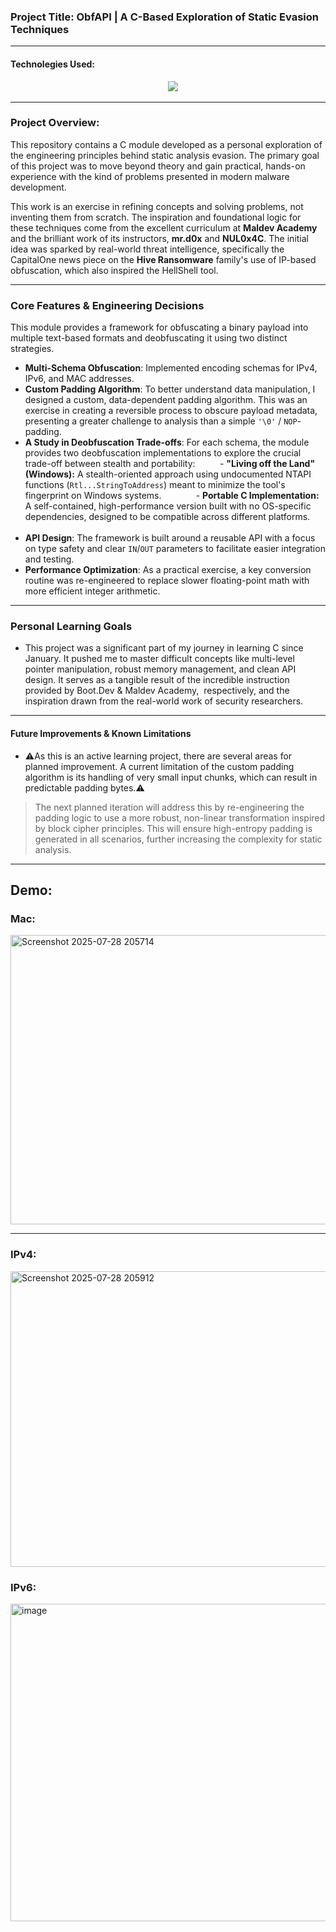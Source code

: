 ### **Project Title:** ObfAPI | A C-Based Exploration of Static Evasion Techniques
---
#### Technolegies Used:
<p align="middle">
  <href = "https://skillicons.dev">
  <img src="https://skillicons.dev/icons?i=c,visualstudio,obsidian,windows" >
</p>

---
### **Project Overview:**
This repository contains a C module developed as a personal exploration of the engineering principles behind static analysis evasion. The primary goal of this project was to move beyond theory and gain practical, hands-on experience with the kind of problems presented in modern malware development.

This work is an exercise in refining concepts and solving problems, not inventing them from scratch. The inspiration and foundational logic for these techniques come from the excellent curriculum at **Maldev Academy** and the brilliant work of its instructors, **mr.d0x** and **NUL0x4C**. The initial idea was sparked by real-world threat intelligence, specifically the CapitalOne news piece on the **Hive Ransomware** family's use of IP-based obfuscation, which also inspired the HellShell tool.

---
### **Core Features & Engineering Decisions**

This module provides a framework for obfuscating a binary payload into multiple text-based formats and deobfuscating it using two distinct strategies.

- **Multi-Schema Obfuscation**: Implemented encoding schemas for IPv4, IPv6, and MAC addresses.
    
- **Custom Padding Algorithm**: To better understand data manipulation, I designed a custom, data-dependent padding algorithm. This was an exercise in creating a reversible process to obscure payload metadata, presenting a greater challenge to analysis than a simple `'\0'` / `NOP`-padding.
    
- **A Study in Deobfuscation Trade-offs**: For each schema, the module provides two deobfuscation implementations to explore the crucial trade-off between stealth and portability:
    
    - **"Living off the Land" (Windows):** A stealth-oriented approach using undocumented NTAPI functions (`Rtl...StringToAddress`) meant to minimize the tool's fingerprint on Windows systems.
        
    - **Portable C Implementation:** A self-contained, high-performance version built with no OS-specific dependencies, designed to be compatible across different platforms.
        
- **API Design**: The framework is built around a reusable API with a focus on type safety and clear `IN`/`OUT` parameters to facilitate easier integration and testing.
    
- **Performance Optimization**: As a practical exercise, a key conversion routine was re-engineered to replace slower floating-point math with more efficient integer arithmetic.
    
---
### **Personal Learning Goals**
- This project was a significant part of my journey in learning C since January. It pushed me to master difficult concepts like multi-level pointer manipulation, robust memory management, and clean API design. It serves as a tangible result of the incredible instruction provided by Boot.Dev & Maldev Academy,  respectively, and the inspiration drawn from the real-world work of security researchers.

---
#### **Future Improvements & Known Limitations**

- ⚠️As this is an active learning project, there are several areas for planned improvement. A current limitation of the custom padding algorithm is its handling of very small input chunks, which can result in predictable padding bytes.⚠️

> The next planned iteration will address this by re-engineering the padding logic to use a more robust, non-linear transformation inspired by block cipher principles. This will ensure high-entropy padding is generated in all scenarios, further increasing the complexity for static analysis.

---
## Demo:

### Mac:
<img width="1365" height="463" alt="Screenshot 2025-07-28 205714" src="https://github.com/user-attachments/assets/35e873dd-bc41-4f14-a952-e1bcd2a786f6" />

---

### IPv4: 

<img width="1371" height="473" alt="Screenshot 2025-07-28 205912" src="https://github.com/user-attachments/assets/10c338b6-b48f-414c-9c1b-80d8eddf2e72" />


### IPv6:
<img width="1362" height="508" alt="image" src="https://github.com/user-attachments/assets/8fb46573-052f-479c-a939-6b73596af846" />
